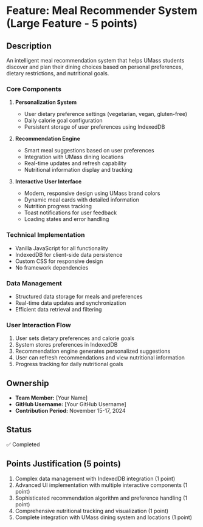 # Feature: Meal Recommender System (Large Feature - 5 points)

## Description
An intelligent meal recommendation system that helps UMass students discover and plan their dining choices based on personal preferences, dietary restrictions, and nutritional goals.

### Core Components
1. **Personalization System**
   - User dietary preference settings (vegetarian, vegan, gluten-free)
   - Daily calorie goal configuration
   - Persistent storage of user preferences using IndexedDB

2. **Recommendation Engine**
   - Smart meal suggestions based on user preferences
   - Integration with UMass dining locations
   - Real-time updates and refresh capability
   - Nutritional information display and tracking

3. **Interactive User Interface**
   - Modern, responsive design using UMass brand colors
   - Dynamic meal cards with detailed information
   - Nutrition progress tracking
   - Toast notifications for user feedback
   - Loading states and error handling

### Technical Implementation
- Vanilla JavaScript for all functionality
- IndexedDB for client-side data persistence
- Custom CSS for responsive design
- No framework dependencies

### Data Management
- Structured data storage for meals and preferences
- Real-time data updates and synchronization
- Efficient data retrieval and filtering

### User Interaction Flow
1. User sets dietary preferences and calorie goals
2. System stores preferences in IndexedDB
3. Recommendation engine generates personalized suggestions
4. User can refresh recommendations and view nutritional information
5. Progress tracking for daily nutritional goals

## Ownership
- **Team Member:** [Your Name]
- **GitHub Username:** [Your GitHub Username]
- **Contribution Period:** November 15-17, 2024

## Status
✅ Completed

## Points Justification (5 points)
1. Complex data management with IndexedDB integration (1 point)
2. Advanced UI implementation with multiple interactive components (1 point)
3. Sophisticated recommendation algorithm and preference handling (1 point)
4. Comprehensive nutritional tracking and visualization (1 point)
5. Complete integration with UMass dining system and locations (1 point)